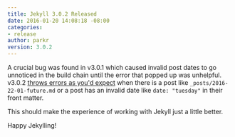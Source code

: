 ```yaml
---
title: Jekyll 3.0.2 Released
date: 2016-01-20 14:08:18 -08:00
categories:
- release
author: parkr
version: 3.0.2
---
```


A crucial bug was found in v3.0.1 which caused invalid post dates to go
unnoticed in the build chain until the error that popped up was unhelpful.
v3.0.2 [throws errors as you'd expect](https://github.com/jekyll/jekyll/issues/4375)
when there is a post like `_posts/2016-22-01-future.md` or a post has an
invalid date like `date: "tuesday"` in their front matter.

This should make the experience of working with Jekyll just a little
better.

Happy Jekylling!
